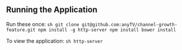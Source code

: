 Running the Application
---------------------

Run these once:
    ```sh
    git clone git@github.com:anyTV/channel-growth-feature.git
    npm install -g http-server
    npm install
    bower install
    ```

To view the application:
    ```sh
    http-server
    ```
